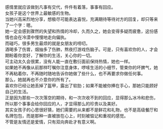 感情里就应该做到凡事有交代，件件有着落，事事有回应。  
女孩子是这个世界上最敏感的生物。  
当她兴高采烈地分享，想极尽可能表达喜悦，充满期待等待对方的回复，却只等来了一个字：嗯。  
她一定会感到骤然的失望和热情的冷却，久而久之，她会变得多疑而疲惫，这份感情也会在冷漠中慢慢地走向偏执。  
而碰巧，很多男生最烦的就是女朋友的唠叨。  
酒喝多了伤胃，烟抽多了伤肺，熬夜打游戏伤脑子。可是，只有喜欢你的人，才会期盼着你变好，了解你的生活，关心你的一切。  
可主动太久会很累，没有人能一直在敷衍面前保持热情，她也一样。  
如果她不再像从前那样叮嘱你注意身体，啰嗦生活的小细节，管束你的坏脾气，她不再粘着你，不再随时随地告诉你她做了些什么，也不再要求你做任何事。  
那么，她就再也不介意你的所有了。  
喜欢你已经让她丢掉了盔甲，露出了软肋；如果不能被你捧在手心，那她只能顾好自己的生活。  
正是因为那些一次次落空的期待，和一次次收不到的回应，显得那么冰冷和悲伤，所以那个事事会给你回应的人，才显得那么的珍贵以及美好。  
其实女孩子的心思很好猜，她们需要的从来都不是鲜花和礼物，也不是高级餐厅和名牌包包，而是那种一直被放在心上，时刻被惦记和重视的感觉。  
不管是友情还是爱情，只有双向奔赴才有意义啊。